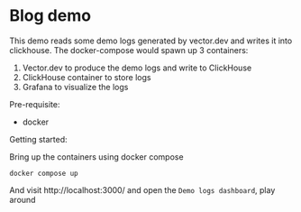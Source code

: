 # Blog demo

This demo reads some demo logs generated by vector.dev and writes it into clickhouse.
The docker-compose would spawn up 3 containers:

1. Vector.dev to produce the demo logs and write to ClickHouse
2. ClickHouse container to store logs
3. Grafana to visualize the logs

Pre-requisite:
- docker

Getting started:

Bring up the containers using docker compose
```
docker compose up
```
And visit http://localhost:3000/ and open the `Demo logs dashboard`, play around
